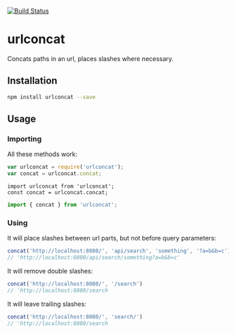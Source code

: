 [![Build Status](https://travis-ci.org/andersem/urlconcat.svg?branch=master)](https://travis-ci.org/andersem/urlconcat)

# urlconcat
Concats paths in an url, places slashes where necessary.

## Installation

```bash
npm install urlconcat --save
```

## Usage

### Importing
All these methods work:
```javascript
var urlconcat = require('urlconcat');
var concat = urlconcat.concat;
```

```javacript
import urlconcat from 'urlconcat';
const concat = urlconcat.concat;
```

```javascript
import { concat } from 'urlconcat';
```

### Using

It will place slashes between url parts, but not before query parameters:
```javascript
concat('http://localhost:8080/', 'api/search', 'something', '?a=b&b=c'); 
// 'http://localhost:8080/api/search/something?a=b&b=c'
```

It will remove double slashes:
```javascript
concat('http://localhost:8080/', '/search')
// 'http://localhost:8080/search
```

It will leave trailing slashes:
```javascript
concat('http://localhost:8080/', 'search/')
// 'http://localhost:8080/search
```